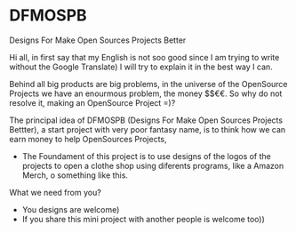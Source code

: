 # DFMOSPB
Designs For Make Open Sources Projects Better

Hi all, in first say that my English is not soo good since I am trying to write without the Google Translate) I will try to explain it in the best way I can.

Behind all big products are big problems, in the universe of the OpenSource Projects we have an enourmous problem, the money $$€€. So why do not resolve it, making an OpenSource Project =)?

The principal idea of DFMOSPB (Designs For Make Open Sources Projects Bettter), a start project with very poor fantasy name, is to think how we can earn money to help OpenSources Projects,
  - The Foundament of this project is to use designs of the logos of the projects to open a clothe shop using diferents programs, like a Amazon Merch, o something like this.
  
What we need from you?
  - You designs are welcome)
  - If you share this mini project with another people is welcome too))



